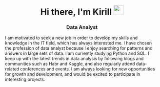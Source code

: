 
<h1 align="center">Hi there, I'm Kirill</a> 
<img src="https://github.com/blackcater/blackcater/raw/main/images/Hi.gif" height="32"/></h1>
<h3 align="center"> Data Analyst</h3>

I am motivated to seek a new job in order to develop my skills and knowledge in the IT field, which has always interested me. I have chosen the profession of data analyst because I enjoy searching for patterns and answers in large sets of data. I am currently studying Python and SQL. I keep up with the latest trends in data analysis by following blogs and communities such as Habr and Kaggle, and also regularly attend data-related conferences and events. I am always looking for new opportunities for growth and development, and would be excited to participate in interesting projects.

